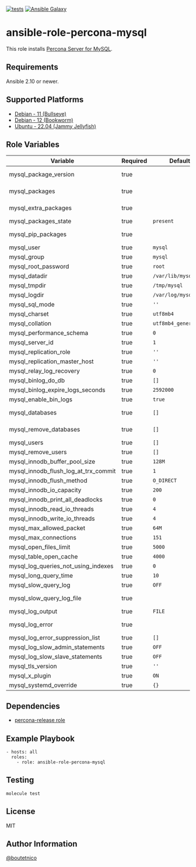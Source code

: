 [![tests](https://github.com/boutetnico/ansible-role-percona-mysql/workflows/Test%20ansible%20role/badge.svg)](https://github.com/boutetnico/ansible-role-percona-mysql/actions?query=workflow%3A%22Test+ansible+role%22)
[![Ansible Galaxy](https://img.shields.io/badge/galaxy-boutetnico.percona_mysql-blue.svg)](https://galaxy.ansible.com/boutetnico/percona_mysql)

ansible-role-percona-mysql
==========================

This role installs [Percona Server for MySQL](https://www.percona.com/mysql/software/percona-server-for-mysql).

Requirements
------------

Ansible 2.10 or newer.

Supported Platforms
-------------------

- [Debian - 11 (Bullseye)](https://wiki.debian.org/DebianBullseye)
- [Debian - 12 (Bookworm)](https://wiki.debian.org/DebianBookworm)
- [Ubuntu - 22.04 (Jammy Jellyfish)](http://releases.ubuntu.com/22.04/)

Role Variables
--------------

| Variable                             | Required | Default              | Choices   | Comments                                          |
|--------------------------------------|----------|----------------------|-----------|---------------------------------------------------|
| mysql_package_version                | true     |                      | string    | See `defaults/main.yml`.                          |
| mysql_packages                       | true     |                      | list      | See `defaults/main.yml`.                          |
| mysql_extra_packages                 | true     |                      | list      | See `defaults/main.yml`.                          |
| mysql_packages_state                 | true     | `present`            | string    |                                                   |
| mysql_pip_packages                   | true     |                      | list      | See `defaults/main.yml`.                          |
| mysql_user                           | true     | `mysql`              | string    |                                                   |
| mysql_group                          | true     | `mysql`              | string    |                                                   |
| mysql_root_password                  | true     | `root`               | string    |                                                   |
| mysql_datadir                        | true     | `/var/lib/mysql`     | string    |                                                   |
| mysql_tmpdir                         | true     | `/tmp/mysql`         | string    |                                                   |
| mysql_logdir                         | true     | `/var/log/mysql`     | string    |                                                   |
| mysql_sql_mode                       | true     | `''`                 | string    |                                                   |
| mysql_charset                        | true     | `utf8mb4`            | string    |                                                   |
| mysql_collation                      | true     | `utf8mb4_general_ci` | string    |                                                   |
| mysql_performance_schema             | true     | `0`                  | int       |                                                   |
| mysql_server_id                      | true     | `1`                  | int       |                                                   |
| mysql_replication_role               | true     | `''`                 | string    | `master`, `slave` or `''`                         |
| mysql_replication_master_host        | true     | `''`                 | string    |                                                   |
| mysql_relay_log_recovery             | true     | `0`                  | int       |                                                   |
| mysql_binlog_do_db                   | true     | `[]`                 | list      |                                                   |
| mysql_binlog_expire_logs_seconds     | true     | `2592000`            | int       | Default to 30 days.                               |
| mysql_enable_bin_logs                | true     | `true`               | boolean   |                                                   |
| mysql_databases                      | true     | `[]`                 | list      | Databases to create.                              |
| mysql_remove_databases               | true     | `[]`                 | list      | Databases to remove.                              |
| mysql_users                          | true     | `[]`                 | list      | Users to create.                                  |
| mysql_remove_users                   | true     | `[]`                 | list      | Users to remove.                                  |
| mysql_innodb_buffer_pool_size        | true     | `128M`               | string    |                                                   |
| mysql_innodb_flush_log_at_trx_commit | true     | `1`                  | int       |                                                   |
| mysql_innodb_flush_method            | true     | `O_DIRECT`           | string    |                                                   |
| mysql_innodb_io_capacity             | true     | `200`                | int       |                                                   |
| mysql_innodb_print_all_deadlocks     | true     | `0`                  | int       |                                                   |
| mysql_innodb_read_io_threads         | true     | `4`                  | int       |                                                   |
| mysql_innodb_write_io_threads        | true     | `4`                  | int       |                                                   |
| mysql_max_allowed_packet             | true     | `64M`                | string    |                                                   |
| mysql_max_connections                | true     | `151`                | int       |                                                   |
| mysql_open_files_limit               | true     | `5000`               | int       |                                                   |
| mysql_table_open_cache               | true     | `4000`               | int       |                                                   |
| mysql_log_queries_not_using_indexes  | true     | `0`                  | int       |                                                   |
| mysql_long_query_time                | true     | `10`                 | int       |                                                   |
| mysql_slow_query_log                 | true     | `OFF`                | string    |                                                   |
| mysql_slow_query_log_file            | true     |                      | string    | See `defaults/main.yml`.                          |
| mysql_log_output                     | true     | `FILE`               | string    |                                                   |
| mysql_log_error                      | true     |                      | string    | See `defaults/main.yml`.                          |
| mysql_log_error_suppression_list     | true     | `[]`                 | list      |                                                   |
| mysql_log_slow_admin_statements      | true     | `OFF`                | string    |                                                   |
| mysql_log_slow_slave_statements      | true     | `OFF`                | string    |                                                   |
| mysql_tls_version                    | true     | `''`                 | string    |                                                   |
| mysql_x_plugin                       | true     | `ON`                 | string    |                                                   |
| mysql_systemd_override               | true     | `{}`                 | dict      |                                                   |

Dependencies
------------

- [percona-release role](https://github.com/boutetnico/ansible-role-percona-release/)

Example Playbook
----------------

    - hosts: all
      roles:
        - role: ansible-role-percona-mysql

Testing
-------

    molecule test

License
-------

MIT

Author Information
------------------

[@boutetnico](https://github.com/boutetnico)
